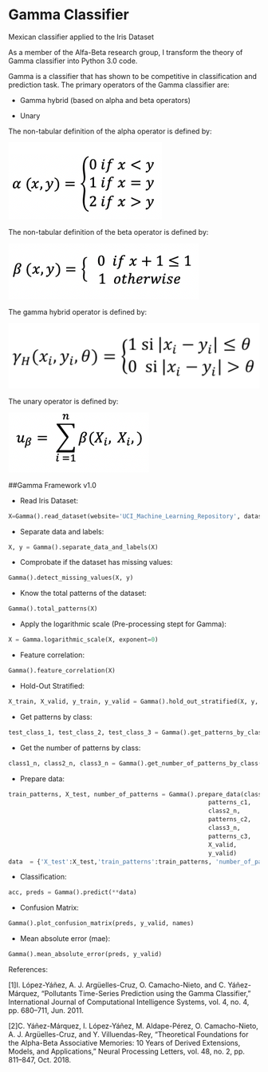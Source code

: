 # Gamma Classifier
Mexican classifier applied to the Iris Dataset


As a member of the Alfa-Beta research group, I transform the theory of Gamma classifier into  Python 3.0 code. 

Gamma is a classifier that has shown to be competitive in classification and prediction task. The primary operators of the Gamma classifier are:

* Gamma hybrid (based on alpha and beta operators)

* Unary 

The non-tabular definition of the alpha operator is defined by:

![alt text](img/alpha.png)

The non-tabular definition of the beta operator is defined by:

![alt text](img/beta.png)

The gamma hybrid operator is defined by:

![alt text](img/gamma.png)

The unary operator is defined by: 

![alt text](img/unary.png)

##Gamma Framework v1.0
* Read Iris Dataset:
```python
X=Gamma().read_dataset(website='UCI_Machine_Learning_Repository', dataset='iris')
```
* Separate data and labels:
```python
X, y = Gamma().separate_data_and_labels(X)
```
* Comprobate if the dataset has missing values:
```python
Gamma().detect_missing_values(X, y)
```
* Know the total patterns of the dataset:
```python
Gamma().total_patterns(X)
```
* Apply the logarithmic scale (Pre-processing stept for Gamma):
```python
X = Gamma.logarithmic_scale(X, exponent=0)
```
* Feature correlation:
```python
Gamma().feature_correlation(X)
```
* Hold-Out Stratified:
```python
X_train, X_valid, y_train, y_valid = Gamma().hold_out_stratified(X, y, train_size=0.7, test_size=0.3)
```
* Get patterns by class:
```python
test_class_1, test_class_2, test_class_3 = Gamma().get_patterns_by_class(y_valid, X_valid)
```
* Get the number of patterns by class:
```python
class1_n, class2_n, class3_n = Gamma().get_number_of_patterns_by_class(y_train)
```
* Prepare data:
```python
train_patterns, X_test, number_of_patterns = Gamma().prepare_data(class1_n,
                                                        patterns_c1,  
                                                        class2_n, 
                                                        patterns_c2,
                                                        class3_n, 
                                                        patterns_c3,
                                                        X_valid, 
                                                        y_valid)
data  = {'X_test':X_test,'train_patterns':train_patterns, 'number_of_patterns':number_of_patterns, 'theta':5}    
```
* Classification:
```python
acc, preds = Gamma().predict(**data)                    
```
* Confusion Matrix:
```python
Gamma().plot_confusion_matrix(preds, y_valid, names)
```
* Mean absolute error (mae):
```python
Gamma().mean_absolute_error(preds, y_valid)
```

References:

[1]I. López-Yáñez, A. J. Argüelles-Cruz, O. Camacho-Nieto, and C. Yáñez-Márquez, “Pollutants Time-Series Prediction using the Gamma Classifier,” International Journal of Computational Intelligence Systems, vol. 4, no. 4, pp. 680–711, Jun. 2011.

[2]C. Yáñez-Márquez, I. López-Yáñez, M. Aldape-Pérez, O. Camacho-Nieto, A. J. Argüelles-Cruz, and Y. Villuendas-Rey, “Theoretical Foundations for the Alpha-Beta Associative Memories: 10 Years of Derived Extensions, Models, and Applications,” Neural Processing Letters, vol. 48, no. 2, pp. 811–847, Oct. 2018.



